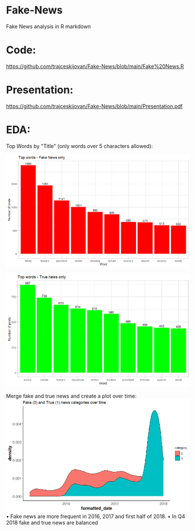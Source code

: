 # Fake-News
Fake News analysis in R markdown

# Code:
https://github.com/trajceskijovan/Fake-News/blob/main/Fake%20News.R

# Presentation:
https://github.com/trajceskijovan/Fake-News/blob/main/Presentation.pdf

# EDA:

Top Words by "Title" (only words over 5 characters allowed):

![](samples/1.png)

![](samples/2.png)

Merge fake and true news and create a plot over time:
![](samples/3.png)
• Fake news are more frequent in 2016, 2017 and first half of 2018.
• In Q4 2018 fake and true news are balanced
